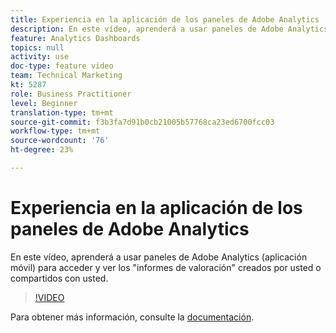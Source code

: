 ```yaml
---
title: Experiencia en la aplicación de los paneles de Adobe Analytics
description: En este vídeo, aprenderá a usar paneles de Adobe Analytics (aplicación móvil) para acceder y ver los "informes de valoración" creados por usted o compartidos con usted.
feature: Analytics Dashboards
topics: null
activity: use
doc-type: feature video
team: Technical Marketing
kt: 5287
role: Business Practitioner
level: Beginner
translation-type: tm+mt
source-git-commit: f3b3fa7d91b0cb21005b57768ca23ed6700fcc03
workflow-type: tm+mt
source-wordcount: '76'
ht-degree: 23%

---
```



# Experiencia en la aplicación de los paneles de Adobe Analytics

En este vídeo, aprenderá a usar paneles de Adobe Analytics (aplicación móvil) para acceder y ver los &quot;informes de valoración&quot; creados por usted o compartidos con usted.

>[!VIDEO](https://video.tv.adobe.com/v/34545/?quality=12)

Para obtener más información, consulte la [documentación](https://docs.adobe.com/help/es-ES/analytics/analyze/mobapp/home.html).
